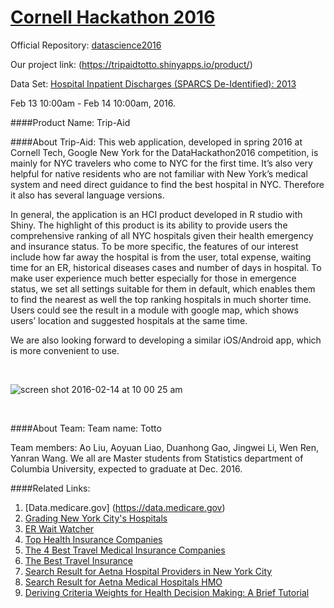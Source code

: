 # [Cornell Hackathon 2016](https://datascience2016.splashthat.com)
Official Repository: [datascience2016](https://github.com/imbenzene/datascience2016)

Our project link: (https://tripaidtotto.shinyapps.io/product/)

Data Set: [Hospital Inpatient Discharges (SPARCS De-Identified): 2013](https://health.data.ny.gov/Health/Hospital-Inpatient-Discharges-SPARCS-De-Identified/npsr-cm47)


Feb 13 10:00am - Feb 14 10:00am, 2016.




####Product Name:
Trip-Aid


####About Trip-Aid:
This web application, developed in spring 2016 at Cornell Tech, Google New York for the DataHackathon2016 competition, is mainly for NYC travelers who come to NYC for the first time. It’s also very helpful for native residents who are not familiar with New York’s medical system and need direct guidance to find the best hospital in NYC. Therefore it also has several language versions.

In general, the application is an HCI product developed in R studio with Shiny. The highlight of this product is its ability to provide users the comprehensive ranking of all NYC hospitals given their health emergency and insurance status. 
To be more specific, the features of our interest include how far away the hospital is from the user, total expense, waiting time for an ER, historical diseases cases and number of days in hospital. 
To make user experience much better especially for those in emergence status, we set all settings suitable for them in default, which enables them to find the nearest as well the top ranking hospitals in much shorter time. 
Users could see the result in a module with google map, which shows users’ location and suggested hospitals at the same time. 

We are also looking forward to developing a similar iOS/Android app, which is more convenient to use.


<br /> 

![screen shot 2016-02-14 at 10 00 25 am](https://cloud.githubusercontent.com/assets/3372200/13034396/1e5fdff4-d302-11e5-9cbb-d7f399402e7a.jpg)



<br /> 




####About Team:
Team name: Totto

Team members: Ao Liu, Aoyuan Liao, Duanhong Gao, Jingwei Li, Wen Ren, Yanran Wang. We all are Master students from Statistics department of Columbia University, expected to graduate at Dec. 2016.



####Related Links:
1.  [Data.medicare.gov] (https://data.medicare.gov)
2.  [Grading New York City's Hospitals](http://public.thenewyorkworld.com/public/2012/oct/nyw-hospital-satisfaction/index.php)
3.  [ER Wait Watcher](https://projects.propublica.org/emergency/state/NY)
4.  [Top Health Insurance Companies](http://health.usnews.com/health-news/health-insurance/articles/2013/12/16/top-health-insurance-companies)
5.  [The 4 Best Travel Medical Insurance Companies](http://www.reviews.com/travel-insurance/medical/)
6.  [The Best Travel Insurance](http://www.reviews.com/travel-insurance/)
7.  [Search Result for Aetna Hospital Providers in New York City](http://www.aetna.com/dse/search?site_id=docfind&langpref=en&tabKey=tab1#markPage=clickedPagination&whyPressed=geo&searchQuery=Hospitals&searchTypeMainTypeAhead=&searchTypeThrCol=byProvType&mainTypeAheadSelectionVal=&thrdColSelectedVal=Hospitals&aetnaId=&Quicklastname=&Quickfirstname=&QuickZipcode=10110&QuickCoordinates=40.7414%2C-73.99030000000002&quickCategoryCode=&QuickGeoType=city&geoSearch=New%20York%20City%2C%20New%20York&geoMainTypeAheadLastQuickSelectedVal=New%20York%20City%2C%20New%20York&geoBoxSearch=true&stateCode=&quickSearchTerm=&classificationLimit=&pcpSearchIndicator=&specSearchIndicator=&suppressFASTDocCall=true&linkwithoutplan=&publicPlan=NYHMO&displayPlan=Healthy%20New%20York%20HMO&zip=&filterValues=&pagination=0&radius=15&lastPageTravVal=&sendZipLimitInd=&site_id=docfind&sortOrder=&ioeqSelectionInd=&ioe_qType=&switchForStatePlanSelectionPopUp=&actualDisplayTerm=Hospitals&withinMilesVal=15)
8.  [Search Result for Aetna Medical Hospitals HMO](http://www.aetna.com/docfind/provSummarySearch.do?dspec_spec_prctc_cd=&langpref=en&search_cat=hospitals&ioq_hospital_name=&zipDecoderFlag=N&servReqIpa=GROUPIPACAL&facilities_spec_prctc_cd=&sortOrder=ASC&hospital_name=&dpcp_pcp_prctc_cd=&button_flag=S&labs_spec_prctc_cd=&spec_spec_prctc_cd=&psid=null&sortBy=dist&flagHospFlow=H&labs_individual=&miles=5&tabKey=tab1&prov_country=usa&prefilledProductCode=&provider_category=hospitals&product=MHMO%7CHMO&y=20&pharmacy_pharmacy_name=&x=74&flagUpdateFlow=&ioe_hospital_name=&planFamily=&physBhp_spec_prctc_cd=&iqSpec_spec_prctc_cd=&geo1=county&site_id=advplans&county=NEW+YORK&columnClick=N&pharmacy_spec_prctc_cd=&ieSpec_spec_prctc_cd=&zipcode=10027&facilities_individual=&opp_individual=&prefilledPlan=&state=NY&pcp_spec_prctc_cd=&lastProvRowTab2=0&lastProvRow=0)
9.  [Deriving Criteria Weights for Health Decision Making: A Brief Tutorial](http://www.academia.edu/741169/Deriving_Criteria_Weights_for_Health_Decision_Making_A_Brief_Tutorial)
